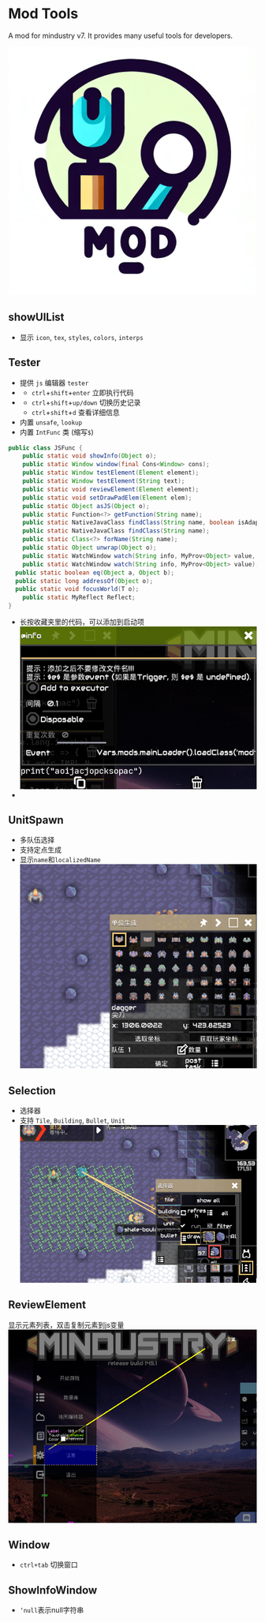 # Mod Tools

A mod for mindustry v7.
It provides many useful tools for developers.

![icon.png](./assets/icon.png)

## showUIList

- 显示 `icon`, `tex`, `styles`, `colors`, `interps`

## Tester

- 提供 `js` 编辑器 `tester`
-
    - `ctrl`+`shift`+`enter` 立即执行代码
-
    - `ctrl`+`shift`+`up/down` 切换历史记录
    - `ctrl`+`shift`+`d` 查看详细信息
- 内置 `unsafe`, `lookup`
- 内置 `IntFunc` 类 (缩写`$`)
```java
public class JSFunc {
	public static void showInfo(Object o);
	public static Window window(final Cons<Window> cons);
	public static Window testElement(Element element);
	public static Window testElement(String text);
	public static void reviewElement(Element element);
	public static void setDrawPadElem(Element elem);
	public static Object asJS(Object o);
	public static Function<?> getFunction(String name);
	public static NativeJavaClass findClass(String name, boolean isAdapter);
	public static NativeJavaClass findClass(String name);
	public static Class<?> forName(String name);
	public static Object unwrap(Object o);
	public static WatchWindow watch(String info, MyProv<Object> value, float interval);
	public static WatchWindow watch(String info, MyProv<Object> value);
  public static boolean eq(Object a, Object b);
  public static long addressOf(Object o);
  public static void focusWorld(T o);
	public static MyReflect Reflect;
}
```

- 长按收藏夹里的代码，可以添加到启动项
  ![](./screenshots/startup.png)
-

## UnitSpawn

- 多队伍选择
- 支持定点生成
- 显示`name`和`localizedName`
  ![unitSpawn](./screenshots/unit_spawn.png)

## Selection

- 选择器
- 支持 `Tile`, `Building`, `Bullet`, `Unit`
  ![selection](./screenshots/selection.png)

## ReviewElement
显示元素列表，双击复制元素到js变量
![reviewElement](./screenshots/review_element.png)

## Window
- `ctrl+tab` 切换窗口

## ShowInfoWindow

- `‘null`表示null字符串